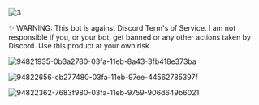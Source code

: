 ![3](https://github.com/user-attachments/assets/1e51d526-041d-4bc6-9536-ca4baea539e4)











✨ WARNING:
This bot is against Discord Term's of Service. I am not responsible if you, or your bot, get banned or any other actions taken by Discord. Use this product at your own risk.





![94821935-0b3a2780-03fa-11eb-8a43-3fb418e373ba](https://github.com/user-attachments/assets/8a593636-66dc-4985-acfc-345ade3c5308)




![94822656-cb277480-03fa-11eb-97ee-44562785397f](https://github.com/user-attachments/assets/f01b190c-5734-4334-820c-709cfc1d5b72)




![94822362-7683f980-03fa-11eb-9759-906d649b6021](https://github.com/user-attachments/assets/387572d6-c448-44a1-be24-36f324d93fa4)
